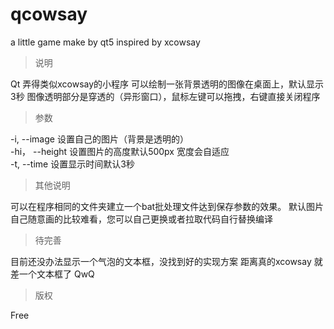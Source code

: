 # qcowsay
a little game make by qt5  inspired by xcowsay

> 说明

Qt 弄得类似xcowsay的小程序 可以绘制一张背景透明的图像在桌面上，默认显示3秒
图像透明部分是穿透的（异形窗口），鼠标左键可以拖拽，右键直接关闭程序

> 参数

-i, --image <filepath> 设置自己的图片（背景是透明的）<br>
-hi， --height <height> 设置图片的高度默认500px 宽度会自适应<br>
-t, --time <seconds> 设置显示时间默认3秒
  
> 其他说明

可以在程序相同的文件夹建立一个bat批处理文件达到保存参数的效果。
默认图片自己随意画的比较难看，您可以自己更换或者拉取代码自行替换编译

> 待完善

目前还没办法显示一个气泡的文本框，没找到好的实现方案
距离真的xcowsay 就差一个文本框了 QwQ

> 版权

Free
